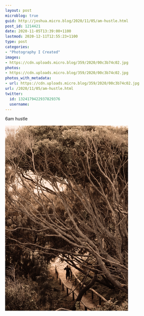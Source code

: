```yaml
---
layout: post
microblog: true
guid: http://joshua.micro.blog/2020/11/05/am-hustle.html
post_id: 1214421
date: 2020-11-05T13:39:00+1100
lastmod: 2020-12-11T12:55:23+1100
type: post
categories:
- "Photography I Created"
images:
- https://cdn.uploads.micro.blog/359/2020/00c3b74c02.jpg
photos:
- https://cdn.uploads.micro.blog/359/2020/00c3b74c02.jpg
photos_with_metadata:
- url: https://cdn.uploads.micro.blog/359/2020/00c3b74c02.jpg
url: /2020/11/05/am-hustle.html
twitter:
  id: 1324179422937829376
  username: 
---
```

6am hustle

<img src="uploads/2020/00c3b74c02.jpg" width="400" height="600" alt="" />
